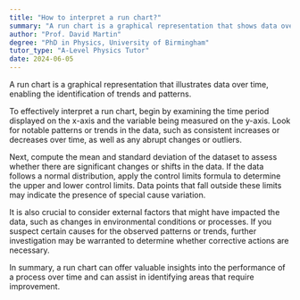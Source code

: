 ```yaml
---
title: "How to interpret a run chart?"
summary: "A run chart is a graphical representation that shows data over time, helping to identify trends and patterns in the information displayed."
author: "Prof. David Martin"
degree: "PhD in Physics, University of Birmingham"
tutor_type: "A-Level Physics Tutor"
date: 2024-06-05
---
```


A run chart is a graphical representation that illustrates data over time, enabling the identification of trends and patterns.

To effectively interpret a run chart, begin by examining the time period displayed on the x-axis and the variable being measured on the y-axis. Look for notable patterns or trends in the data, such as consistent increases or decreases over time, as well as any abrupt changes or outliers.

Next, compute the mean and standard deviation of the dataset to assess whether there are significant changes or shifts in the data. If the data follows a normal distribution, apply the control limits formula to determine the upper and lower control limits. Data points that fall outside these limits may indicate the presence of special cause variation.

It is also crucial to consider external factors that might have impacted the data, such as changes in environmental conditions or processes. If you suspect certain causes for the observed patterns or trends, further investigation may be warranted to determine whether corrective actions are necessary.

In summary, a run chart can offer valuable insights into the performance of a process over time and can assist in identifying areas that require improvement.
    